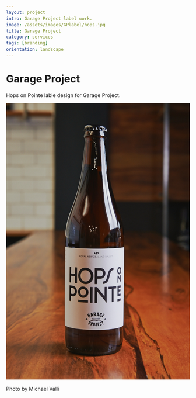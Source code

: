 ```yaml
---
layout: project
intro: Garage Project label work. 
image: /assets/images/GPlabel/hops.jpg
title: Garage Project
category: services
tags: [branding]
orientation: landscape
---
```


# Garage Project

Hops on Pointe lable design for Garage Project. 

![](/assets/images/GPlabel/hops.jpg)

Photo by Michael Valli